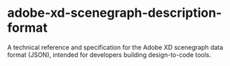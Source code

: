 # adobe-xd-scenegraph-description-format
A technical reference and specification for the Adobe XD scenegraph data format (JSON), intended for developers building design-to-code tools.

